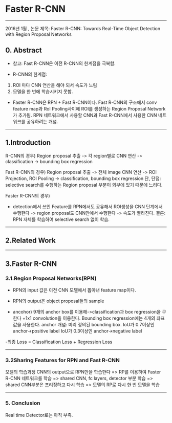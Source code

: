 # Faster R-CNN

------------
2016년 1월 , 논문 제목: Faster R-CNN: Towards Real-Time Object Detection with Region Proposal Networks

## 0. Abstract

- 참고:
Fast R-CNN은 이전 R-CNN의 한계점을 극복함.

- R-CNN의 한계점: 
1. ROI 마다 CNN 연산을 해야 되서 속도가 느림
2. 모델을 한 번에 학습시키지 못함.

- Faster R-CNN은 RPN + Fast R-CNN이다.
Fast R-CNN의 구조에서 conv feature map과 RoI Pooling사이에 ROI를 생성하는 Region Proposal Network가 추가됨.
RPN 네트워크에서 사용할 CNN과 Fast R-CNN에서 사용한 CNN 네트워크를 공유하려는 개념.


------------

## 1.Introduction

R-CNN의 경우)
Region proposal 추출 -> 각 region별로 CNN 연산 -> classification -> bounding box regression

Fast R-CNN의 경우)
Region proposal 추출 -> 전체 image CNN 연산 -> ROI Projection, ROI Pooling -> classification, bounding box regression
단, 단점: selective search를 수행하는 Region proposal 부분이 외부에 있기 때문에 느리다.

Faster R-CNN의 경우)
+  detection에서 쓰인 Feature를 RPN에서도 공유해서 ROI생성을 CNN 단계에서 수행한다 -> region proposal도 CNN안에서 수행한다 -> 속도가 빨라진다.
결론: RPN 자체를 학습하여 selective search 없이 학습.


------------

## 2.Related Work


------------

## 3.Faster R-CNN
### 3.1.Region Proposal Networks(RPN)
- RPN의 input 값은 이전 CNN 모델에서 뽑아낸 feature map이다. 
- RPN의 output은 object proposal들의 sample


- ancohor)
9개의 anchor box를 이용해->classification과 box regression을 구한다
+1x1 convolution을 이용한다.
Bounding box regression에는 4개의 좌표값을 사용한다. 
anchor 개념: 미리 정의된 bounding box. IoU가 0.7이상인 anchor->positive label
IoU가 0.3이상인 anchor->negative label

-최종 Loss = Classification Loss + Regression Loss


------------



### 3.2Sharing Features for RPN and Fast R-CNN
모델의 학습과정
CNN의 output으로 RPN만을 학습한다 
=> RP를 이용하여 Faster R-CNN 네트워크를 학습
=> shared CNN, fc layers, detector 부분 학습
=> shared CNN부분은 프리징하고 다시 학습
=> 모델의 RP로 다시 한 번 모델을 학습



------------

### 5. Conclusion
Real time Detector로는 아직 부족.

